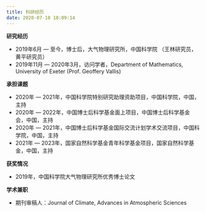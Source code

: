 ```yaml
---
title: 科研经历
date: 2020-07-10 18:09:14
---
```


**研究经历**
- 2019年6月 — 至今，博士后，大气物理研究所，中国科学院 （王林研究员，黄平研究员）
- 2019年11月 — 2020年3月，访问学者，Department of Mathematics, University of Exeter (Prof. Geoffery Vallis)

**承担课题**
- 2020年 — 2021年，中国科学院特别研究助理资助项目，中国科学院，中国，主持
- 2020年 — 2022年，中国博士后科学基金面上项目，中国博士后科学基金会，中国，主持
- 2020年 — 2021年，中国博士后科学基金国际交流计划学术交流项目，中国科学院，中国，主持
- 2021年 — 2023年，国家自然科学基金青年科学基金项目，国家自然科学基金，中国，主持

**获奖情况**
- 2019年，中国科学院大气物理研究所优秀博士论文

**学术兼职**
- 期刊审稿人：Journal of Climate, Advances in Atmospheric Sciences
